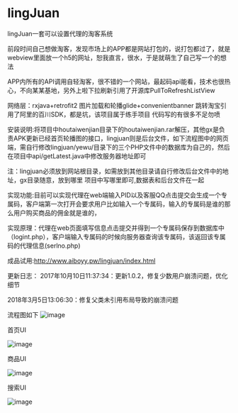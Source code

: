 # lingJuan
lingJuan一套可以设置代理的淘客系统

前段时间自己想做淘客，发现市场上的APP都是网站打包的，说打包都过了，就是webview里面放一个h5的网址，恕我直言，很水，于是就萌生了自己写一个的想法

APP内所有的API调用自轻淘客，很不错的一个网站，最起码api能看，技术也很热心，不向某某基地，另外上啦下拉刷新引用了开源库PullToRefreshListView

网络层：rxjava+retrofit2 图片加载和轮播glide+convenientbanner 跳转淘宝引用了阿里的百川SDK，都是坑，该项目属于练手项目 代码写的有很多不足勿喷

安装说明:将项目中houtaiwenjian目录下的houtaiwenjian.rar解压，其他gx是负责APK更新已经首页轮播图的接口，lingjuan则是后台文件，如下流程图中的网页端，需自行修改lingjuan/yewu/目录下的三个PHP文件中的数据库为自己的，然后在项目中api/getLatest.java中修改服务器地址即可

注：lingjuan必须放到网站根目录，如需放到其他目录请自行修改后台文件中的地址，gx目录随意，放到哪里 项目中写哪里即可,数据表和后台文件在一起


实现功能:目前可以实现代理在web端输入PID以及客服QQ点击提交会生成一个专属码，客户端第一次打开会要求用户比如输入一个专属码，输入的专属码是谁的那么用户购买商品的佣金就是谁的，

实现原理：代理在web页面填写信息点击提交并得到一个专属码保存到数据库中（logint.php），客户端输入专属码的时候向服务器查询该专属码，该返回该专属码的代理信息(serlno.php)

成品试用:http://www.aiboyy.pw/lingjuan/index.html

更新日志：
2017年10月10日11:37:34：更新1.0.2，修复少数用户崩溃问题，优化细节


2018年3月5日13:06:30：修复父类未引用布局导致的崩溃问题


流程图如下
![image](https://github.com/CrackgmKey/lingJuan/blob/master/tupian/jdfw.gif)

首页UI

![image](https://github.com/CrackgmKey/lingJuan/blob/master/tupian/1.png)

商品UI

![image](https://github.com/CrackgmKey/lingJuan/blob/master/tupian/2.png)

搜索UI

![image](https://github.com/CrackgmKey/lingJuan/blob/master/tupian/4.png)
